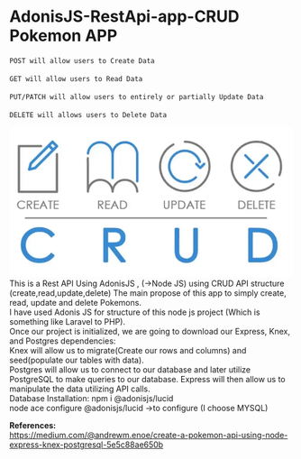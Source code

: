 # AdonisJS-RestApi-app-**CRUD Pokemon APP**
    POST will allow users to Create Data

    GET will allow users to Read Data

    PUT/PATCH will allow users to entirely or partially Update Data

    DELETE will allows users to Delete Data


<div class="col-2"><img src="CRUD.jpg"></img></div>
This is a Rest API Using AdonisJS , (->Node JS) using CRUD API structure (create,read,update,delete)
The main propose of this app to simply create, read, update and delete Pokemons.
<br>
I have used Adonis JS for structure of this node js project (Which is something like Laravel to PHP).
<br>
Once our project is initialized, we are going to download our Express, Knex, and Postgres dependencies:
<br>
Knex will allow us to migrate(Create our rows and columns) and seed(populate our tables with data).
<br>
Postgres will allow us to connect to our database and later utilize PostgreSQL to make queries to our database. Express will then allow us to manipulate the data utilizing API calls.
<br>
Database Installation:
npm i @adonisjs/lucid <br> node ace configure @adonisjs/lucid ->to configure (I choose MYSQL)


<b>References:</b><br>
https://medium.com/@andrewm.enoe/create-a-pokemon-api-using-node-express-knex-postgresql-5e5c88ae650b
